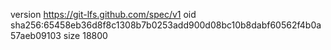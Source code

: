 version https://git-lfs.github.com/spec/v1
oid sha256:65458eb36d8f8c1308b7b0253add900d08bc10b8dabf60562f4b0a57aeb09103
size 18800
